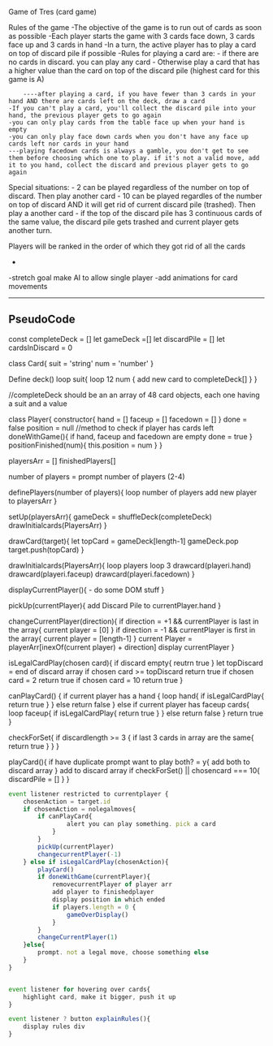 Game of Tres (card game)

Rules of the game
    -The objective of the game is to run out of cards as soon as possible
    -Each player starts the game with 3 cards face down, 3 cards face up and 3 cards in hand
    -In a turn, the active player has to play a card on top of discard pile if possible
    -Rules for playing a card are:
        - if there are no cards in discard. you can play any card
        - Otherwise play a card that has a higher value than the card on top of the discard pile (highest card for this game is A)

        ----after playing a card, if you have fewer than 3 cards in your hand AND there are cards left on the deck, draw a card
    -If you can't play a card, you'll collect the discard pile into your hand, the previous player gets to go again
    -you can only play cards from the table face up when your hand is empty
    -you can only play face down cards when you don't have any face up cards left nor cards in your hand
    ---playing facedown cards is always a gamble, you don't get to see them before choosing which one to play. if it's not a valid move, add it to you hand, collect the discard and previous player gets to go again
Special situations:
    - 2 can be played regardless of the number on top of discard. Then play another card
    - 10 can be played regardles of the number on top of discard AND it will get rid of current discard pile (trashed). Then play a another card
    - if the top of the discard pile has 3 continuous cards of the same value, the discard pile gets trashed and current player gets another turn.

Players will be ranked in the order of which they got rid of all the cards



-
-stretch goal make AI to allow single player
-add animations for card movements

----------------------


PseudoCode
----------------------
const completeDeck = []
let gameDeck =[]
let discardPile = []
let cardsInDiscard = 0

class Card{
    suit = 'string'
    num = 'number'
}

Define deck()
    loop  suit{
        loop 12 num {
            add new card to completeDeck[]
        }
    }

//completeDeck should be an an array of 48 card objects, each one having a suit and a value

class Player{
    constructor{
    hand = []
    faceup = []
    facedown = []
    }
    done = false
    position = null
    //method to check if player has cards left
    doneWithGame(){ 
        if hand, faceup and facedown are empty
        done = true
    }
    positionFinished(num){
        this.position = num
    }
}

playersArr = []
finishedPlayers[]


number of players = prompt number of players (2-4)

definePlayers(number of players){
    loop number of players
        add new player to playersArr
}
        
setUp(playersArr){
    gameDeck = shuffleDeck(completeDeck)
    drawInitialcards(PlayersArr)
}

drawCard(target){
    let topCard = gameDeck[length-1]
    gameDeck.pop
    target.push(topCard)
}

drawInitialcards(PlayersArr){
    loop players
        loop 3
            drawcard(playeri.hand)
            drawcard(playeri.faceup)
            drawcard(playeri.facedown)
}


displayCurrentPlayer(){
    - do some DOM stuff
}

pickUp(currentPlayer){
    add Discard Pile to currentPlayer.hand
}

changeCurrentPlayer(direction){
    if direction = +1 && currentPlayer is last in the array{
        current player = [0]
    }
    if direction = -1 && currentPlayer is first in the array{
        current player = [length-1]
    }
    current Player = playerArr[inexOf(current player) + direction]
    display currentPlayer
}

isLegalCardPlay(chosen card){
    if discard empty{
        reutrn true
    }
    let topDiscard = end of discard array
    if chosen card >= topDiscard return true
    if chosen card = 2 return true
    if chosen card = 10 return true
}



canPlayCard() {
    if current player has a hand {
        loop hand{
            if isLegalCardPlay{
                return true
            } 
        } else return false
    } else if current player has faceup cards{
        loop faceup{
            if isLegalCardPlay{
                return true
            } 
        } else return false
    }
    return true
}


checkForSet{
    if discardlength >= 3 {
        if last 3 cards in array are the same{
            return true
        }
    }
}

playCard(){
    if have duplicate prompt want to play both? = y{
        add both to discard array
    }
    add to discard array
    if checkForSet() || chosencard === 10{
        discardPile = []
    }
}


```js
event listener restricted to currentplayer {
    chosenAction = target.id
    if chosenAction = nolegalmoves{
        if canPlayCard{
                alert you can play something. pick a card
            }
        }
        pickUp(currentPlayer)
        changecurrentPlayer(-1)
    } else if isLegalCardPlay(chosenAction){
        playCard()
        if doneWithGame(currentPlayer){
            removecurrentPlayer of player arr
            add player to finishedplayer
            display position in which ended
            if players.length = 0 {
                gameOverDisplay()
            }
        }
        changeCurrentPlayer(1)
    }else{
        prompt. not a legal move, choose something else
    }
}


event listener for hovering over cards{
    highlight card, make it bigger, push it up
}

event listener ? button explainRules(){
    display rules div
}
```




 <div class = 'playerBoard currentBoard'>
            <!-- <div class = 'hand'> 
                <div class = 'card faceUp'>
                    <h3 class = 'cardNum'>7</h3>
                    <h3 class = 'suit'> &#9824;</h3>
                </div>
                <div class = 'card faceUp'>
                    <h3 class = 'cardNum'>13</h3>
                    <h3 class = 'suit'> &#9670;</h3>
                </div>
                <div class = 'card faceUp'>
                    <h3 class = 'cardNum'>4</h3>
                    <h3 class = 'suit'> &#9827;</h3>
                </div>
                <div class = 'card faceUp'>
                    <h3 class = 'cardNum'>A</h3>
                    <h3 class = 'suit'> &#9829;</h3>
                </div>
                
            </div>
            <div class = 'faceUpRow'>
                <div class = 'card faceUp diamonds'></div>
            </div>
            <div class = 'faceDownRow'>
                <div class = 'card faceDown'></div>
            </div> -->
            <button class ='pass'>Pass</button>
        </div>